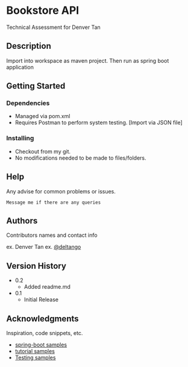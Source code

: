 # Bookstore API

Technical Assessment for Denver Tan

## Description

Import into workspace as maven project. Then run as spring boot application

## Getting Started

### Dependencies

* Managed via pom.xml
* Requires Postman to perform system testing. [Import via JSON file]

### Installing

* Checkout from my git.
* No modifications needed to be made to files/folders.

## Help

Any advise for common problems or issues.
```
Message me if there are any queries
```

## Authors

Contributors names and contact info

ex. Denver Tan
ex. [@deltango](https://github.com/deltango)

## Version History

* 0.2
    * Added readme.md
* 0.1
    * Initial Release

## Acknowledgments

Inspiration, code snippets, etc.
* [spring-boot samples](https://github.com/mkyong/spring-boot)
* [tutorial samples](https://github.com/eugenp/tutorials)
* [Testing samples](https://www.bezkoder.com/jpa-many-to-many/)